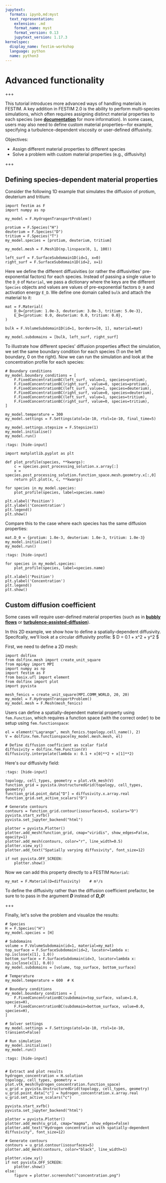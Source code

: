 ```yaml
---
jupytext:
  formats: ipynb,md:myst
  text_representation:
    extension: .md
    format_name: myst
    format_version: 0.13
    jupytext_version: 1.17.3
kernelspec:
  display_name: festim-workshop
  language: python
  name: python3
---
```


# Advanced functionality #

+++

This tutorial introduces more advanced ways of handling materials in FESTIM. A key addition in FESTIM 2.0 is the ability to perform multi-species simulations, which often requires assigning distinct material properties to each species (see __[documentation](https://festim.readthedocs.io/en/v2.0-alpha.3/api/index.html#festim.material.Material)__ for more information). In some cases, users may also need to define custom material properties—for example, specifying a turbulence-dependent viscosity or user-defined diffusivity.

Objectives:
* Assign different material properties to different species
* Solve a problem with custom material properties (e.g., diffusivity)

+++

## Defining species-dependent material properties ##

Consider the following 1D example that simulates the diffusion of protium, deuterium and tritium:

```{code-cell} ipython3
import festim as F
import numpy as np

my_model = F.HydrogenTransportProblem()

protium = F.Species("H")
deuterium = F.Species("D")
tritium = F.Species("T")
my_model.species = [protium, deuterium, tritium]

my_model.mesh = F.Mesh1D(np.linspace(0, 1, 100))

left_surf = F.SurfaceSubdomain1D(id=1, x=0)
right_surf = F.SurfaceSubdomain1D(id=2, x=1)
```

Here we define the different diffusivities (or rather the diffusivities' pre-exponential factors) for each species.
Instead of passing a single value to the `D_0` of `Material`, we pass a dictionary where the keys are the different `Species` objects and values are values of pre-exponential factors `D_0` and activation energy `E_D`.
We define one domain called `bulk` and attach the material to it:

```{code-cell} ipython3
mat = F.Material(
    D_0={protium: 1.0e-3, deuterium: 3.0e-3, tritium: 5.0e-3}, 
    E_D={protium: 0.0, deuterium: 0.0, tritium: 0.0},
)

bulk = F.VolumeSubdomain1D(id=1, borders=[0, 1], material=mat)

my_model.subdomains = [bulk, left_surf, right_surf]
```

To illustrate how different species' diffusion properties affect the simulation, we set the same boundary condition for each species (1 on the left boundary, 0 on the right). Now we can run the simulation and look at the concentration profile for each species:

```{code-cell} ipython3
# Boundary conditions
my_model.boundary_conditions = [
    F.FixedConcentrationBC(left_surf, value=1, species=protium),
    F.FixedConcentrationBC(right_surf, value=0, species=protium),
    F.FixedConcentrationBC(left_surf, value=1, species=deuterium),
    F.FixedConcentrationBC(right_surf, value=0, species=deuterium),
    F.FixedConcentrationBC(left_surf, value=1, species=tritium),
    F.FixedConcentrationBC(right_surf, value=0, species=tritium),
]

my_model.temperature = 300
my_model.settings = F.Settings(atol=1e-10, rtol=1e-10, final_time=5)

my_model.settings.stepsize = F.Stepsize(1)
my_model.initialise()
my_model.run()
```

```{code-cell} ipython3
:tags: [hide-input]

import matplotlib.pyplot as plt

def plot_profile(species, **kwargs):
    c = species.post_processing_solution.x.array[:]
    x = species.post_processing_solution.function_space.mesh.geometry.x[:,0]
    return plt.plot(x, c, **kwargs)

for species in my_model.species:
    plot_profile(species, label=species.name)

plt.xlabel('Position')
plt.ylabel('Concentration')
plt.legend()
plt.show()
```

Compare this to the case where each species has the same diffusion properties:

```{code-cell} ipython3
mat.D_0 = {protium: 1.0e-3, deuterium: 1.0e-3, tritium: 1.0e-3}
my_model.initialise()
my_model.run()
```

```{code-cell} ipython3
:tags: [hide-input]

for species in my_model.species:
    plot_profile(species, label=species.name)

plt.xlabel('Position')
plt.ylabel('Concentration')
plt.legend()
plt.show()
```

## Custom diffusion coefficient ##

Some cases will require user-defined material properties (such as in __[bubbly flows](https://doc.comsol.com/6.0/doc/com.comsol.help.cfd/cfd_ug_fluidflow_multi.09.142.html)__ or __[turbulence-assisted-diffusion](https://en.wikipedia.org/wiki/Turbulent_diffusion)__). 

In this 2D example, we show how to define a spatially-dependent diffusivity. Specifcally, we'll look at a circular diffusivity profile: $ D = 0.1 + x^2 + y^2 $

First, we need to define a 2D mesh:

```{code-cell} ipython3
import dolfinx
from dolfinx.mesh import create_unit_square
from mpi4py import MPI
import numpy as np
import festim as F
from basix.ufl import element
from dolfinx import plot
import pyvista

mesh_fenics = create_unit_square(MPI.COMM_WORLD, 20, 20)
my_model = F.HydrogenTransportProblem()
my_model.mesh = F.Mesh(mesh_fenics)
```

Users can define a spatially-dependent material property using `fem.Function`, which requires a function space (with the correct order) to be setup using `fem.functionspace`:

```{code-cell} ipython3
el = element("Lagrange", mesh_fenics.topology.cell_name(), 2)
V = dolfinx.fem.functionspace(my_model.mesh.mesh, el)

# Define diffusion coefficient as scalar field
diffusivity = dolfinx.fem.Function(V)
diffusivity.interpolate(lambda x: 0.1 + x[0]**2 + x[1]**2)
```

Here's our diffusivity field:

```{code-cell} ipython3
:tags: [hide-input]

topology, cell_types, geometry = plot.vtk_mesh(V)
function_grid = pyvista.UnstructuredGrid(topology, cell_types, geometry)
function_grid.point_data["D"] = diffusivity.x.array.real
function_grid.set_active_scalars("D")

# Generate contours
contours = function_grid.contour(isosurfaces=5, scalars="D")
pyvista.start_xvfb()
pyvista.set_jupyter_backend("html")

plotter = pyvista.Plotter()
plotter.add_mesh(function_grid, cmap="viridis", show_edges=False, opacity=1)
plotter.add_mesh(contours, color="r", line_width=0.5) 
plotter.view_xy()
plotter.add_text("Spatially varying diffusivity", font_size=12)

if not pyvista.OFF_SCREEN:
    plotter.show()
```

Now we can add this property directly to a FESTIM `Material`:

```{code-cell} ipython3
my_mat = F.Material(D=diffusivity)    # m²/s
```

<div class="alert alert-block alert-info">
To define the diffusivity rather than the diffusion coefficient prefactor, be sure to to pass in the argument <b><i>D</i></b> instead of <b><i>D_0</i></b>!
</div>

+++

Finally, let's solve the problem and visualize the results:

```{code-cell} ipython3
# Species
H = F.Species("H")
my_model.species = [H]

# Subdomains
volume = F.VolumeSubdomain(id=1, material=my_mat)
top_surface = F.SurfaceSubdomain(id=2, locator=lambda x: np.isclose(x[1], 1.0))
bottom_surface = F.SurfaceSubdomain(id=3, locator=lambda x: np.isclose(x[1], 0.0))
my_model.subdomains = [volume, top_surface, bottom_surface]

# Temperature
my_model.temperature = 600  # K

# Boundary conditions
my_model.boundary_conditions = [
    F.FixedConcentrationBC(subdomain=top_surface, value=1.0, species=H),
    F.FixedConcentrationBC(subdomain=bottom_surface, value=0.0, species=H),
]

# Solver settings
my_model.settings = F.Settings(atol=1e-10, rtol=1e-10, transient=False)

# Run simulation
my_model.initialise()
my_model.run()
```

```{code-cell} ipython3
:tags: [hide-input]


# Extract and plot results
hydrogen_concentration = H.solution
topology, cell_types, geometry = plot.vtk_mesh(hydrogen_concentration.function_space)
u_grid = pyvista.UnstructuredGrid(topology, cell_types, geometry)
u_grid.point_data["c"] = hydrogen_concentration.x.array.real
u_grid.set_active_scalars("c")

pyvista.start_xvfb()
pyvista.set_jupyter_backend("html")

plotter = pyvista.Plotter()
plotter.add_mesh(u_grid, cmap="magma", show_edges=False)
plotter.add_text("Hydrogen concentration with spatially-dependent diffusivity", font_size=12)

# Generate contours
contours = u_grid.contour(isosurfaces=5)
plotter.add_mesh(contours, color="black", line_width=1)

plotter.view_xy()
if not pyvista.OFF_SCREEN:
    plotter.show()
else:
    figure = plotter.screenshot("concentration.png")
```
